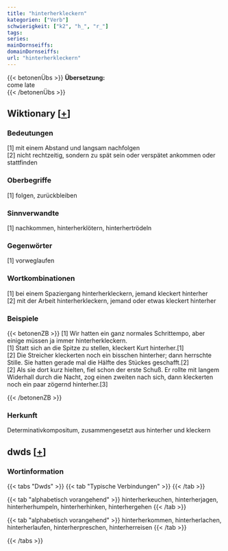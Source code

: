 ```yaml
---
title: "hinterherkleckern"
kategorien: ["Verb"]
schwierigkeit: ["k2", "h_", "r_"]
tags:
series:
mainDornseiffs:
domainDornseiffs:
url: "hinterherkleckern"
---
```


{{< betonenÜbs >}}
**Übersetzung:**  
come  late  
{{< /betonenÜbs >}}

## Wiktionary [[+](https://de.wiktionary.org/wiki/hinterherkleckern)]

### Bedeutungen
[1] mit einem Abstand und langsam nachfolgen  
[2] nicht rechtzeitig, sondern zu spät sein oder verspätet ankommen oder stattfinden  

### Oberbegriffe
[1] folgen, zurückbleiben  

### Sinnverwandte
[1] nachkommen, hinterherklötern, hinterhertrödeln  

### Gegenwörter
[1] vorweglaufen  

### Wortkombinationen
[1] bei einem Spaziergang hinterherkleckern, jemand kleckert hinterher  
[2] mit der Arbeit hinterherkleckern, jemand oder etwas kleckert hinterher  

### Beispiele
{{< betonenZB >}}
[1] Wir hatten ein ganz normales Schrittempo, aber einige müssen ja immer hinterherkleckern.  
[1] Statt sich an die Spitze zu stellen, kleckert Kurt hinterher.[1]  
[2] Die Streicher kleckerten noch ein bisschen hinterher; dann herrschte Stille. Sie hatten gerade mal die Hälfte des Stückes geschafft.[2]  
[2] Als sie dort kurz hielten, fiel schon der erste Schuß. Er rollte mit langem Widerhall durch die Nacht, zog einen zweiten nach sich, dann kleckerten noch ein paar zögernd hinterher.[3]  

{{< /betonenZB >}}
### Herkunft
Determinativkompositum, zusammengesetzt aus hinterher und kleckern  



## dwds [[+](https://www.dwds.de/wb/hinterherkleckern)]

### Wortinformation
{{< tabs "Dwds" >}}
{{< tab "Typische Verbindungen" >}}
{{< /tab >}}

{{< tab "alphabetisch vorangehend" >}}
hinterherkeuchen, hinterherjagen, hinterherhumpeln, hinterherhinken, hinterhergehen
{{< /tab >}}

{{< tab "alphabetisch vorangehend" >}}
hinterherkommen, hinterherlachen, hinterherlaufen, hinterherpreschen, hinterherreisen
{{< /tab >}}

{{< /tabs >}}

